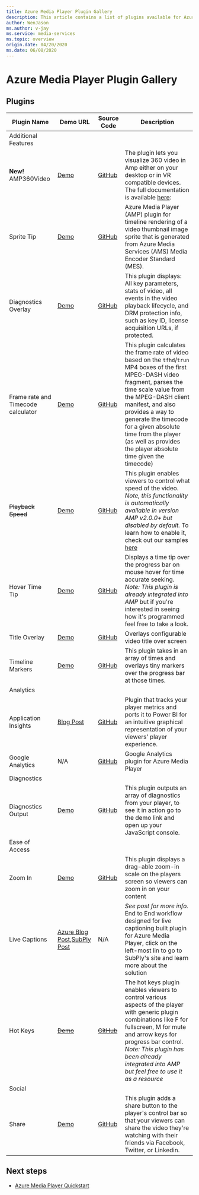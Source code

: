 ```yaml
---
title: Azure Media Player Plugin Gallery
description: This article contains a list of plugins available for Azure Media Player. 
author: WenJason
ms.author: v-jay
ms.service: media-services
ms.topic: overview
origin.date: 04/20/2020
ms.date: 06/08/2020
---
```


# Azure Media Player Plugin Gallery #

## Plugins ##

| Plugin Name                         | Demo URL                    | Source Code                | Description    |
|-------------------------------------|-----------------------------|----------------------------|----------------|
| Additional Features                 | | | |
| **New!** AMP360Video                | [Demo](http://www.babylonjs.com/demos/amp360video/)                        | [GitHub](https://github.com/BabylonJS/Extensions/tree/master/Amp360Video)                     | The plugin lets you visualize 360 video in Amp either on your desktop or in VR compatible devices. The full documentation is available [here](https://doc\.babylonjs\.com/extensions/amp360video): |
|  Sprite Tip                         | [Demo](http://www.skymedia.tv/asset/sprite)                        | [GitHub](https://github.com/RickShahid/SpriteTip)                    | Azure Media Player (AMP) plugin for timeline rendering of a video thumbnail image sprite that is generated from Azure Media Services (AMS) Media Encoder Standard (MES). |
| Diagnostics Overlay                 | [Demo](https://openidconnectweb.azurewebsites.net/Diagnoverlay.html)                        | [GitHub](https://github.com/willzhan/diagnoverlay)                     | This plugin displays: All key parameters, stats of video, all events in the video playback lifecycle, and DRM protection info, such as key ID, license acquisition URLs, if protected.                                                                                                                                                                      |
| Frame rate and Timecode  calculator | [Demo](http://mconvertitest001.blob.core.windows.net/public/example.html)                        | [GitHub](https://github.com/mconverti/media-services-javascript-azure-media-player-framerate-timecode-calculator-plugin)                     | This plugin calculates the frame rate of video based on the `tfhd`/`trun` MP4 boxes of the first MPEG-DASH video fragment, parses the time scale value from the MPEG-DASH client manifest, and also provides a way to generate the timecode for a given absolute time from the player (as well as provides the player absolute time given the timecode) |
| <strike>Playback Speed</strike>                      | [Demo](https://azure-samples.github.io/media-services-javascript-Azure-Media-Player-playback-rate-plugin/)                        | [GitHub](https://github.com/Azure-Samples/media-services-javascript-azure-media-player-time-tip-plugin)                     | This plugin enables viewers to control what speed of the video. *Note, this functionality is automatically available in version AMP v2.0.0+ but disabled by default.* To learn how to enable it, check out our samples [here](https://github.com/Azure-Samples/azure-media-player-samples) |
| Hover Time Tip                      | [Demo](http://sr-test.azurewebsites.net/Tests/Plugin%20Gallery/plugins/timetip/example.html)                        | [GitHub](https://github.com/Azure-Samples/media-services-javascript-azure-media-player-time-tip-plugin)                     | Displays a time tip over the progress bar on mouse hover for time accurate seeking. *Note: This plugin is already integrated into AMP* but if you're interested in seeing how it's programmed feel free to take a look.                                                                                                                       |
| Title Overlay                       | [Demo](https://azure-samples.github.io/media-services-javascript-azure-media-player-title-overlay-plugin/)                        | [GitHub](https://github.com/Azure-Samples/media-services-javascript-azure-media-player-title-overlay-plugin)                     | Overlays configurable video title over screen |
| Timeline Markers                    | [Demo](http://sr-test.azurewebsites.net/Tests/Plugin%20Gallery/plugins/timelinemarkers/example.html)                        | [GitHub](https://github.com/Azure-Samples/media-services-javascript-azure-media-player-timeline-markers-plugin)                     | This plugin takes in an array of times and overlays tiny markers over the progress bar at those times. |
| Analytics                           | | | |
| Application Insights                | [Blog Post](https://azure.microsoft.com/blog/player-analytics-azure-media-player-plugin/)                   | [GitHub](https://github.com/Azure-Samples/media-services-javascript-azure-media-player-application-insights-plugin)                     | Plugin that tracks your player metrics and ports it to Power BI for an intuitive graphical representation of your viewers' player experience. |
| Google Analytics                    | N/A                         | [GitHub](https://github.com/Azure-Samples/media-services-javascript-azure-media-player-google-analytics-plugin)                     | Google Analytics plugin for Azure Media Player |
| Diagnostics                         | | | |
| Diagnostics Output                  | [Demo](http://sr-test.azurewebsites.net/Tests/Plugin%20Gallery/plugins/diagnosticslogger/example.html)                        | [GitHub](https://github.com/Azure-Samples/media-services-javascript-azure-media-player-diagnostic-logger-plugin)                     | This plugin outputs an array of diagnostics from your player, to see it in action go to the demo link and open up your JavaScript console. |
| Ease of Access                      | | | |
| Zoom In                             | [Demo](http://sr-test.azurewebsites.net/Tests/Plugin%20Gallery/plugins/zoom/example.html)                        | [GitHub](https://github.com/Azure-Samples/media-services-javascript-azure-media-player-zoom-plugin)                     | This plugin displays a drag-able  zoom-in scale on the players screen so viewers can zoom in on your content |
| Live Captions                       | [Azure Blog Post](https://azure.microsoft.com/blog/live-real-time-captions-with-azure-media-services-and-player/),[SubPly Post](http://www.subply.com/en/Products/AzureLiveCaptions.htm) | N/A | *See post for more info.* End to End workflow designed for live captioning built plugin for Azure Media Player, click on the left-most lin to go to SubPly's site and learn more about the solution |
| Hot Keys                            | <strike>[Demo](http://sr-test.azurewebsites.net/Tests/Plugin%20Gallery/plugins/hotkeys/example.html)</strike>                        | <strike>[GitHub](https://github.com/Azure-Samples/media-services-javascript-azure-media-player-hot-keys-plugin)</strike>                     | The hot keys plugin enables viewers to control various aspects of the player with generic plugin combinations like F for fullscreen, M for mute and arrow keys for progress bar control. *Note: This plugin has been already integrated into AMP but feel free to use it as a resource* |
| Social                              | | | |
| Share                               | [Demo](http://sr-test.azurewebsites.net/Tests/Plugin%20Gallery/plugins/share/example.html)                        | [GitHub](https://github.com/Azure-Samples/media-services-javascript-azure-media-player-social-share-plugin)                     | This plugin adds a share button to the player's control bar so that your viewers can share the video they're watching with their friends via Facebook, Twitter, or Linkedin. |

## Next steps ##

- [Azure Media Player Quickstart](azure-media-player-quickstart.md)